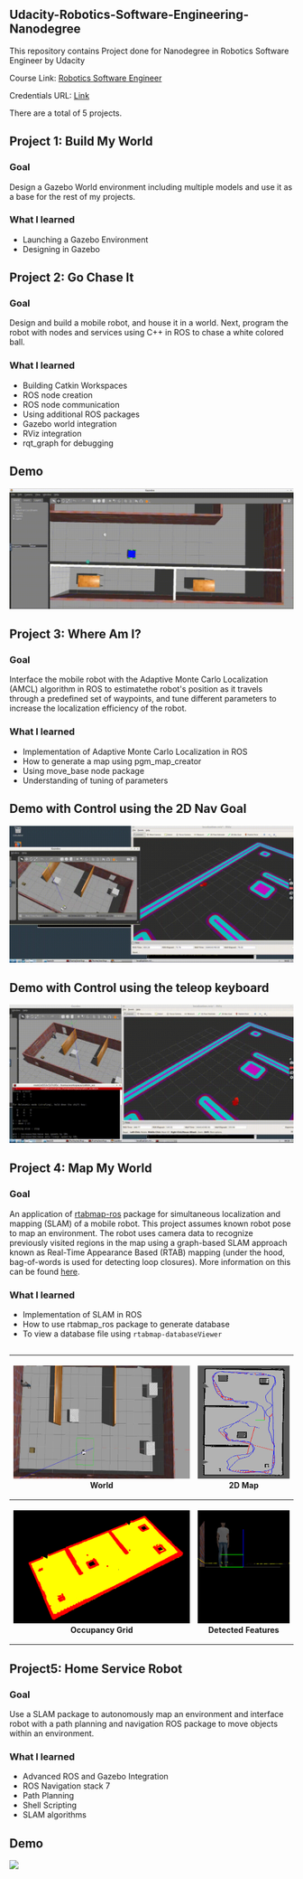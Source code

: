 ## Udacity-Robotics-Software-Engineering-Nanodegree

This repository contains Project done for Nanodegree in Robotics Software Engineer by Udacity

Course Link: [Robotics Software Engineer](www.udacity.com/course/robotics-software-engineer--nd209)




Credentials URL: [Link](https://confirm.udacity.com/27TNHC4M)


There are a total of 5 projects.

## Project 1: Build My World

### Goal

Design a Gazebo World environment including multiple models and use it as a base for the rest of my projects.

### What I learned
- Launching a Gazebo Environment
- Designing in Gazebo

## Project 2: Go Chase It

### Goal

Design and build a mobile robot, and house it in a world. Next, program the robot with nodes and services using C++ in ROS to chase a white colored ball.

### What I learned
- Building Catkin Workspaces
- ROS node creation
- ROS node communication
- Using additional ROS packages
- Gazebo world integration
- RViz integration
- rqt_graph for debugging

## Demo
![](Media/Project2/ball_chaser_new.gif)


## Project 3: Where Am I?

### Goal

Interface the mobile robot with the Adaptive Monte Carlo Localization (AMCL) algorithm in ROS to estimatethe robot's position as it travels through a predefined set of waypoints, and tune different parameters to increase the localization efficiency of the robot.

### What I learned
- Implementation of Adaptive Monte Carlo Localization in ROS
- How to generate a map using pgm_map_creator
- Using move_base node package
- Understanding of tuning of parameters 

## Demo with Control using the 2D Nav Goal
![](Media/Project3/Control-using-2D-Nav-Goal.gif)

## Demo with Control using the teleop keyboard 
![](Media/Project3/Control-using-teleop-keyboard.gif)

## Project 4: Map My World

### Goal

An application of [rtabmap-ros](http://wiki.ros.org/rtabmap_ros) package for simultaneous localization and mapping (SLAM) of a mobile robot. 
This project assumes known robot pose to map an environment. The robot uses camera data to recognize previously visited regions in the map using a graph-based SLAM approach known as Real-Time Appearance Based (RTAB) mapping (under the hood, bag-of-words is used for detecting loop closures). More information on this can be found [here](http://introlab.github.io/rtabmap/).

### What I learned
- Implementation of SLAM in ROS
- How to use rtabmap_ros package to generate database
- To view a database file using ` rtabmap-databaseViewer `

##

<table style="width:100%">
  <tr>
    <th><p>
           <img src="Media/Project4/World.jpg"
            alt="3D map" width="400" height="200"></a>
           <br>World 
        </p>
    </th>
    <th><p>
           <img src="Media/Project4/2dmap.png"
            alt="2D map" width="200" height="200"></a>
           <br>2D Map
      </p>
    </th>
  </tr>
  <tr>
    <th><p>
           <img src="Media/Project4/Occupancy-grid-map.png"
            alt="occupancy grid" width="400" height="200"></a>
           <br>Occupancy Grid
      </p>
    </th>
    <th><p>
           <img src="Media/Project4/Detected-Features.png"
            alt="features" width="200" height="200"></a>
           <br>Detected Features
      </p>
    </th>
  </tr>
</table>


## Project5: Home Service Robot

### Goal

Use a SLAM package to autonomously map an environment and interface robot with a path planning and navigation ROS package to move objects within an environment.

### What I learned
- Advanced ROS and Gazebo Integration
- ROS Navigation stack 7
- Path Planning
- Shell Scripting
- SLAM algorithms

## Demo
![](Media/Project5/home-service-robot.gif)